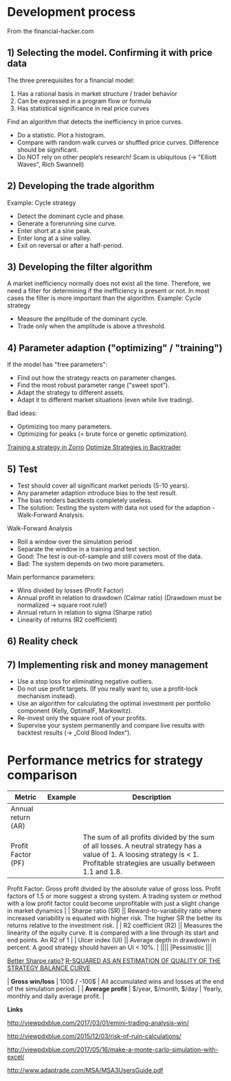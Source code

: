 # Development process
From the financial-hacker.com
## 1) Selecting the model. Confirming it with price data 
The three prerequisites for a financial model:
1) Has a rational basis in market structure / trader behavior
2) Can be expressed in a program flow or formula
3) Has statistical significance in real price curves

Find an algorithm that detects the inefficiency in price curves.
* Do a statistic. Plot a histogram.
* Compare with random walk curves or shuffled price curves. Difference should be significant.
* Do NOT rely on other people‘s research! Scam is ubiquitous (-> "Elliott Waves", Rich Swannell)

## 2) Developing the trade algorithm
Example: Cycle strategy
* Detect the dominant cycle and phase.
* Generate a forerunning sine curve.
* Enter short at a sine peak.
* Enter long at a sine valley.
* Exit on reversal or after a half-period.

## 3) Developing the filter algorithm
A market inefficiency normally does not exist all the time.
Therefore, we need a filter for determining if the inefficiency is
present or not. In most cases the filter is more important than the
algorithm.
Example: Cycle strategy
* Measure the amplitude of the dominant cycle.
* Trade only when the amplitude is above a threshold.

## 4) Parameter adaption ("optimizing" / "training")
If the model has "free parameters":
* Find out how the strategy reacts on parameter changes.
* Find the most robust parameter range ("sweet spot").
* Adapt the strategy to different assets.
* Adapt it to different market situations (even while live trading).

Bad ideas:
* Optimizing too many parameters.
* Optimizing for peaks (= brute force or genetic optimization).

[Training a strategy in Zorro](http://zorro-project.com/manual/en/training.htm)
[Optimize Strategies in Backtrader](https://backtest-rookies.com/2017/06/26/optimize-strategies-backtrader/)

## 5) Test
* Test should cover all significant market periods (5-10 years).
* Any parameter adaption introduce bias to the test result.
* The bias renders backtests completely useless.
* The solution: Testing the system with data not used for the adaption - Walk-Forward Analysis.

Walk-Forward Analysis
* Roll a window over the simulation period
* Separate the window in a training and test section.
* Good: The test is out-of-sample and still covers most of the data.
* Bad: The system depends on two more parameters.

Main performance parameters:
* Wins divided by losses (Profit Factor)
* Annual profit in relation to drawdown (Calmar ratio)
(Drawdown must be normalized -> square root rule!)
* Annual return in relation to sigma (Sharpe ratio)
* Linearity of returns (R2 coefficient)

## 6) Reality check

## 7) Implementing risk and money management
* Use a stop loss for eliminating negative outliers.
* Do not use profit targets. (If you really want to, use a profit-lock mechanism instead).
* Use an algorithm for calculating the optimal investment per portfolio component (Kelly, OptimalF, Markowitz).
* Re-invest only the square root of your profits.
* Supervise your system permanently and compare live results with backtest results (-> „Cold Blood Index“).


# Performance metrics for strategy comparison



| __Metric__ | __Example__| __Description__ |
|--------------------|---------------|------------------------|
| Annual return (AR) |||
| Profit Factor (PF) | | The sum of all profits divided by the sum of all losses. A neutral strategy has a value of 1. A loosing strategy is < 1. Profitable strategies are usually between 1.1 and 1.8. 

Profit Factor: Gross profit divided by the absolute value of gross loss. Profit factors of 1.5 or
more suggest a strong system. A trading system or method with a low profit factor could
become unprofitable with just a slight change in market dynamics
|
| Sharpe ratio (SR) || Reward-to-variability ratio where increased variability is equated with higher risk. The higher SR the better its returns relative to the investment risk.   |
| R2 coefficient (R2) || Measures the linearity of the equity curve. It is compared with a line through its start and end points. An R2 of 1   |
| Ulcer index (UI) || Average depth in drawdown in percent. A good strategy should haven an UI < 10%. |
||||
|Pessimistic |||

[Better Sharpe ratio?](https://www.crystalbull.com/sharpe-ratio-better-with-log-returns/)
[R-SQUARED AS AN ESTIMATION OF QUALITY OF THE STRATEGY BALANCE CURVE](https://www.mql5.com/en/articles/2358)


| __Gross win/loss__ | 100$ / -100$ | All accumulated wins and losses at the end of the simulation period. |
| __Average profit__ | $/year, $/month, $/day  | Yearly, monthly and daily average profit. |

__Links__

http://viewpdxblue.com/2017/03/01/emini-trading-analysis-win/

http://viewpdxblue.com/2015/12/03/risk-of-ruin-calculations/

http://viewpdxblue.com/2017/05/16/make-a-monte-carlo-simulation-with-excel/

http://www.adaptrade.com/MSA/MSA3UsersGuide.pdf

